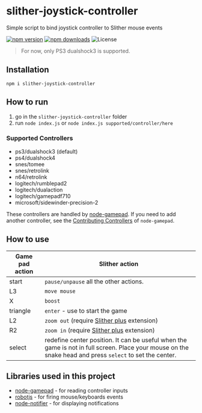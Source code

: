 # slither-joystick-controller
Simple script to bind joystick controller to Slither mouse events

[![npm version](https://img.shields.io/npm/v/slither-joystick-controller.svg?style=flat-square)](https://www.npmjs.com/package/slither-joystick-controller)
[![npm downloads](https://img.shields.io/npm/dm/slither-joystick-controller.svg?style=flat-square)](http://npm-stat.com/charts.html?package=slither-joystick-controller&from=2015-01-01)
![License](https://img.shields.io/badge/License-MIT-blue.svg?style=flat-square)

> For now, only PS3 dualshock3 is supported.

## Installation

```
npm i slither-joystick-controller
```

## How to run

1) go in the `slither-joystick-controller` folder
2) run `node index.js` or `node index.js supported/controller/here`

### Supported Controllers
- ps3/dualshock3 (default)
- ps4/dualshock4
- snes/tomee
- snes/retrolink
- n64/retrolink
- logitech/rumblepad2
- logitech/dualaction
- logitech/gamepadf710
- microsoft/sidewinder-precision-2

These controllers are handled by [node-gamepad](https://github.com/carldanley/node-gamepad). If you need to add another controller, see the [Contributing Controllers](https://github.com/carldanley/node-gamepad#contributing-controllers) of `node-gamepad`.

## How to use

Game pad action | Slither action
--- | ---
start | `pause/unpause` all the other actions.
L3 | `move mouse`
X | `boost`
triangle | `enter` - use to start the game
L2 | `zoom out` (require [Slither plus](https://chrome.google.com/webstore/detail/slitherplus-zoom-skin-cre/cpbghpalffgmgocmnigfhalghmaemffo) extension)
R2 | `zoom in` (require [Slither plus](https://chrome.google.com/webstore/detail/slitherplus-zoom-skin-cre/cpbghpalffgmgocmnigfhalghmaemffo) extension)
select | redefine center position. It can be useful when the game is not in full screen. Place your mouse on the snake head and press `select` to set the center.

## Libraries used in this project

- [node-gamepad](https://github.com/carldanley/node-gamepad) - for reading controller inputs
- [robotjs](https://github.com/octalmage/robotjs) - for firing mouse/keyboards events
- [node-notifier](https://github.com/mikaelbr/node-notifier) - for displaying notifications